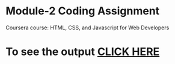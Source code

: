

# Module-2 Coding Assignment

Coursera course: HTML, CSS, and Javascript for Web Developers

# To see the output [CLICK HERE](https://alisher1493.github.io/Coursera-assignments_web-dev/module-2/index.html)

